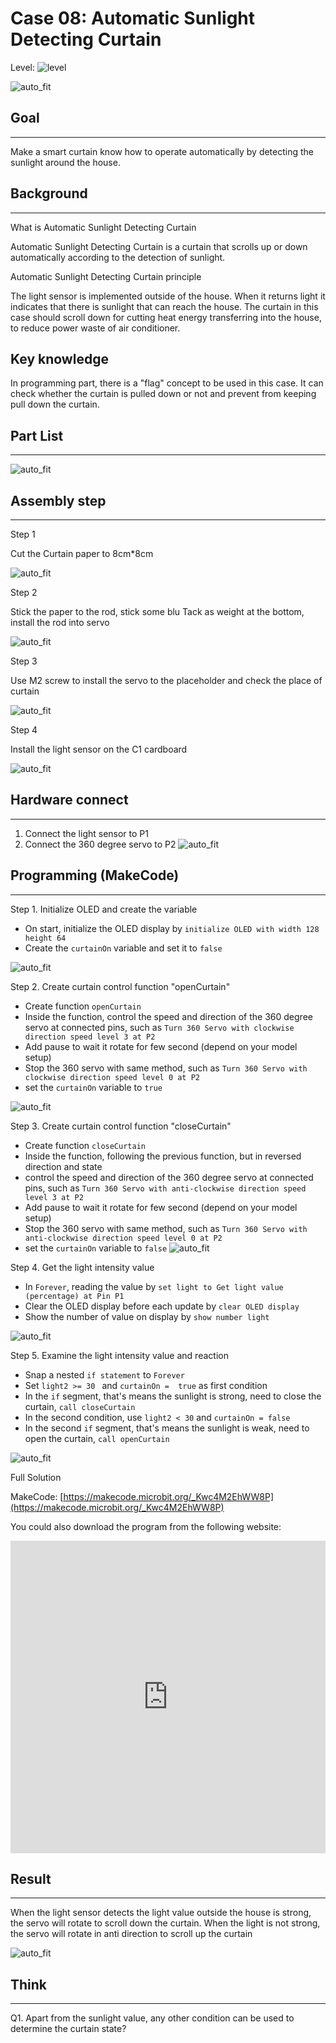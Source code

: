 # Case 08: Automatic Sunlight Detecting Curtain
Level: ![level](images/level3.png)

![auto_fit](images/Case8/intro.png)<P>

## Goal
<HR>

Make a smart curtain know how to operate automatically by detecting the sunlight around the house.<BR><P>

## Background
<HR>

<span id="subtitle">What is Automatic Sunlight Detecting Curtain </span><P>
Automatic Sunlight Detecting Curtain is a curtain that scrolls up or down automatically according to the detection of sunlight.<BR><P>

<span id="subtitle">Automatic Sunlight Detecting Curtain principle</span><P>
The light sensor is implemented outside of the house. When it returns light it indicates that there is sunlight that can reach the house. The curtain in this case should scroll down for cutting heat energy transferring into the house, to reduce power waste of air conditioner.
<BR><P>

## Key knowledge
In programming part, there is a "flag" concept to be used in this case. It can check whether the curtain is pulled down or not and prevent from keeping pull down the curtain.


## Part List
<HR>

![auto_fit](images/Case8/Case8_parts.png)<P>

 
## Assembly step
<HR>
<span id="subtitle">Step 1</span><P>
Cut the Curtain paper to 8cm*8cm<BR><P>

![auto_fit](images/Case8/Case8_ass1.png)<P>

<span id="subtitle">Step 2</span><P>
Stick the paper to the rod, stick some blu Tack as weight at the bottom, install the rod into servo  <BR><P>

![auto_fit](images/Case8/Case8_ass2.png)<P>

<span id="subtitle">Step 3</span><P>
Use M2 screw to install the servo to the placeholder and check the place of curtain<BR><P>

![auto_fit](images/Case8/Case8_ass3.png)<P>

<span id="subtitle">Step 4</span><P>
Install the light sensor on the C1 cardboard<BR><P>

![auto_fit](images/Case8/Case8_ass4.png)<P>


## Hardware connect
<HR>

1. Connect the light sensor to P1
2. Connect the 360 degree servo to P2
![auto_fit](images/Case8/Case8_hardware.png)<P>

## Programming (MakeCode)
<HR>

<span id="subtitle">Step 1. Initialize OLED and create the variable</span><P>
* On start, initialize the OLED display by `initialize OLED with width 128 height 64` 
* Create the `curtainOn` variable and set it to `false`

![auto_fit](images/Case8/Case8_p1.png)<P>

<span id="subtitle">Step 2. Create curtain control function "openCurtain"</span><P>
* Create function `openCurtain` 
* Inside the function, control the speed and direction of the 360 degree servo at connected pins, such as `Turn 360 Servo with clockwise direction speed level 3 at P2`
* Add pause to wait it rotate for few second (depend on your model setup)
* Stop the 360 servo with same method, such as `Turn 360 Servo with clockwise direction speed level 0 at P2`
* set the `curtainOn` variable to `true`

![auto_fit](images/Case8/Case8_p2.png)<P>

<span id="subtitle">Step 3. Create curtain control function "closeCurtain"</span><P>
* Create function `closeCurtain` 
* Inside the function, following the previous function, but in reversed direction and state
* control the speed and direction of the 360 degree servo at connected pins, such as `Turn 360 Servo with anti-clockwise direction speed level 3 at P2`
* Add pause to wait it rotate for few second (depend on your model setup)
* Stop the 360 servo with same method, such as `Turn 360 Servo with anti-clockwise direction speed level 0 at P2`
* set the `curtainOn` variable to `false`
![auto_fit](images/Case8/Case8_p3.png)<P>

<span id="subtitle">Step 4. Get the light intensity value</span><P>
* In `Forever`, reading the value by `set light to Get light value (percentage) at Pin P1`
* Clear the OLED display before each update by `clear OLED display`
* Show the number of value on display by `show number light`

![auto_fit](images/Case8/Case8_p4.png)<P>

<span id="subtitle">Step 5. Examine the light intensity value and reaction</span><P>

* Snap a nested `if statement` to `Forever`
* Set `light2 >= 30 ` and `curtainOn =  true` as first condition
* In the `if` segment, that's means the sunlight is strong, need to close the curtain, `call closeCurtain`
* In the second condition, use `light2 < 30` and `curtainOn = false` 
* In the second `if` segment, that's means the sunlight is weak, need to open the curtain, `call openCurtain`

![auto_fit](images/Case8/Case8_p5.png)<P>

<span id="subtitle">Full Solution<BR><P>
MakeCode: [https://makecode.microbit.org/_Kwc4M2EhWW8P](https://makecode.microbit.org/_Kwc4M2EhWW8P)<BR><P>
You could also download the program from the following website:<BR>
<iframe src="https://makecode.microbit.org/#pub:_Kwc4M2EhWW8P" width="100%" height="500" frameborder="0"></iframe>


## Result
<HR>

When the light sensor detects the light value outside the house is strong, the servo will rotate to scroll down the curtain. When the light is not strong, the servo will rotate in anti direction to scroll up the curtain

![auto_fit](images/Case8/Case8_result.gif)<P>

## Think
<HR>

Q1. Apart from the sunlight value, any other condition can be used to determine the curtain state? <BR><P>
